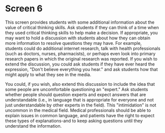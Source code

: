 # Screen 6

This screen provides students with some additional information about the value of critical thinking skills. Ask students if they can think of a time when they used critical thinking skills to help make a decision. If appropriate, you may want to hold a discussion with students about how they can obtain more information to resolve questions they may have. For example, students could do additional internet research, talk with health professionals (such as doctors, nurses, pharmacists), or perhaps even look into primary research papers in which the original research was reported. If you wish to extend the discussion, you could ask students if they have ever heard the expression, "Don't believe everything you hear." and ask students how that might apply to what they see in the media. 

You could, if you wish, also extend this discussion to include the idea that some people are uncomfortable questioning an "expert." Ask students whether people should question experts and expect answers that are understandable (i.e., in language that is appropriate for everyone and not just understandable by other experts in the field). This "intimidation" is not uncommon in the medical field. Medical professionals should be able to explain issues in common language, and patients have the right to expect these types of explanations-and to keep asking questions until they understand the information. 